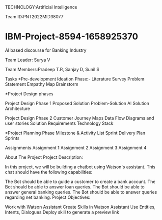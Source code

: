 TECHNOLOGY:Artificial Intelligence

Team ID:PNT2022MID38077

# IBM-Project-8594-1658925370

AI based discourse for Banking Industry

Team Leader: Surya V

Team Members:Pradeep T.R, Sanjay D, Sunil S

Tasks
*Pre-development
 Ideation Phase:-
 Literature Survey
 Problem Statement
 Empathy Map
 Brainstorm
 
*Project Design phases
 
Project Design Phase 1
 Proposed Solution
 Problem-Solution AI
 Solution Architecture
 
Project Design Phase 2
 Customer Journey Maps
 Data Flow Diagrams and user stories
 Solution Requirements
 Technology Stack
 
*Project Planning Phase
 Milestone & Activity List
 Sprint Delivery Plan
 Sprints

Assignments
 Assignment 1
 Assignment 2
 Assignment 3
 Assignment 4
 
 
About The Project
Project Description:

In this project, we will be building a chatbot using Watson's assistant. This chat should have the following capabilities:

The Bot should be able to guide a customer to create a bank account.
The Bot should be able to answer loan queries.
The Bot should be able to answer general banking queries.
The Bot should be able to answer queries regarding net banking.
Project Objectives:

Work with Watson Assistant
Create Skills in Watson Assistant
Use Entities, Intents, Dialogues
Deploy skill to generate a preview link



